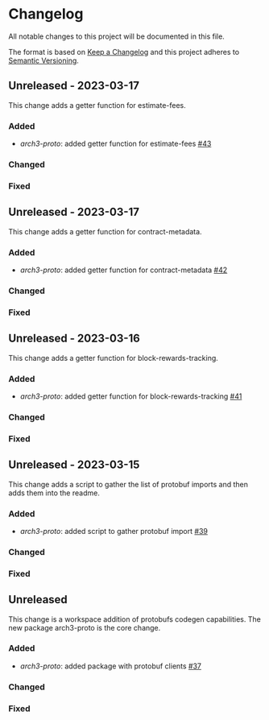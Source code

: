 
# Changelog
All notable changes to this project will be documented in this file.
 
The format is based on [Keep a Changelog](http://keepachangelog.com/)
and this project adheres to [Semantic Versioning](http://semver.org/).


## Unreleased - 2023-03-17
 
This change adds a getter function for estimate-fees.
 
### Added
- *arch3-proto*: added getter function for estimate-fees [#43](https://github.com/archway-network/arch3.js)
 
### Changed
 
### Fixed


## Unreleased - 2023-03-17
 
This change adds a getter function for contract-metadata.
 
### Added
- *arch3-proto*: added getter function for contract-metadata [#42](https://github.com/archway-network/arch3.js)
 
### Changed
 
### Fixed


## Unreleased - 2023-03-16
 
This change adds a getter function for block-rewards-tracking.
 
### Added
- *arch3-proto*: added getter function for block-rewards-tracking [#41](https://github.com/archway-network/arch3.js)
 
### Changed
 
### Fixed


## Unreleased - 2023-03-15
 
This change adds a script to gather the list of protobuf imports and then adds them into the readme.
 
### Added
- *arch3-proto*: added script to gather protobuf import [#39](https://github.com/archway-network/arch3.js)
 
### Changed
 
### Fixed


## Unreleased
 
This change is a workspace addition of protobufs codegen capabilities. The new package arch3-proto is the core change.
 
### Added

- *arch3-proto*: added package with protobuf clients [#37](https://github.com/archway-network/arch3.js/pull/37)
 
### Changed
 
### Fixed
 
